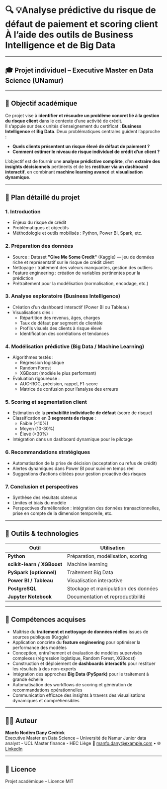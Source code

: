 # 🔍 💡Analyse prédictive du risque de défaut de paiement et scoring client À l’aide des outils de Business Intelligence et de Big Data

---

## 🎓 Projet individuel – Executive Master en Data Science (UNamur)

---

## 🎯 Objectif académique

Ce projet vise à **identifier et résoudre un problème concret lié à la gestion du risque client** dans le contexte d’une activité de crédit.  
Il s’appuie sur deux unités d’enseignement du certificat : **Business Intelligence** et **Big Data**. Deux problématiques centrales guident l’approche :

- **Quels clients présentent un risque élevé de défaut de paiement ?**  
- **Comment estimer le niveau de risque individuel de crédit d’un client ?**

L’objectif est de fournir une **analyse prédictive complète**, d’en **extraire des insights décisionnels** pertinents et de les **restituer via un dashboard interactif**, en combinant **machine learning avancé** et **visualisation dynamique**.

---

## 🧭 Plan détaillé du projet

### 1. Introduction
- Enjeux du risque de crédit  
- Problématiques et objectifs  
- Méthodologie et outils mobilisés : Python, Power BI, Spark, etc.

### 2. Préparation des données
- Source : Dataset **"Give Me Some Credit"** (Kaggle) — jeu de données riche et représentatif sur le risque de crédit client  
- Nettoyage : traitement des valeurs manquantes, gestion des outliers  
- Feature engineering : création de variables pertinentes pour la prédiction  
- Prétraitement pour la modélisation (normalisation, encodage, etc.)

### 3. Analyse exploratoire (Business Intelligence)
- Création d’un dashboard interactif (Power BI ou Tableau)  
- Visualisations clés :  
  - Répartition des revenus, âges, charges  
  - Taux de défaut par segment de clientèle  
  - Profils visuels des clients à risque élevé  
  - Identification des corrélations et tendances

### 4. Modélisation prédictive (Big Data / Machine Learning)
- Algorithmes testés :  
  - Régression logistique  
  - Random Forest  
  - XGBoost (modèle le plus performant)  
- Évaluation rigoureuse :  
  - AUC-ROC, précision, rappel, F1-score  
  - Matrice de confusion pour l’analyse des erreurs

### 5. Scoring et segmentation client
- Estimation de la **probabilité individuelle de défaut** (score de risque)  
- Classification en **3 segments de risque** :  
  - Faible (<10%)  
  - Moyen (10-30%)  
  - Élevé (>30%)  
- Intégration dans un dashboard dynamique pour le pilotage

### 6. Recommandations stratégiques
- Automatisation de la prise de décision (acceptation ou refus de crédit)  
- Alertes dynamiques dans Power BI pour suivi en temps réel  
- Suggestions d’actions ciblées pour gestion proactive des risques

### 7. Conclusion et perspectives
- Synthèse des résultats obtenus  
- Limites et biais du modèle  
- Perspectives d’amélioration : intégration des données transactionnelles, prise en compte de la dimension temporelle, etc.

---

## 🧰 Outils & technologies

| Outil              | Utilisation                         |
|--------------------|-----------------------------------|
| **Python**         | Préparation, modélisation, scoring |
| **scikit-learn / XGBoost** | Machine learning              |
| **PySpark (optionnel)** | Traitement Big Data              |
| **Power BI / Tableau** | Visualisation interactive         |
| **PostgreSQL**     | Stockage et manipulation des données |
| **Jupyter Notebook** | Documentation et reproductibilité |

---

## 💼 Compétences acquises

- Maîtrise du **traitement et nettoyage de données réelles** issues de sources publiques (Kaggle)  
- Application concrète du **feature engineering** pour optimiser la performance des modèles  
- Conception, entraînement et évaluation de modèles supervisés complexes (régression logistique, Random Forest, XGBoost)  
- Construction et déploiement de **dashboards interactifs** pour restituer les résultats à des non-experts  
- Intégration des approches **Big Data (PySpark)** pour le traitement à grande échelle  
- Automatisation des workflows de scoring et génération de recommandations opérationnelles  
- Communication efficace des insights à travers des visualisations dynamiques et compréhensibles

---

## 👨‍💻 Auteur

**Manfo Nodèm Dany Cedrick**  
Executive Master en Data Science – Université de Namur 
Junior data analyst - UCL
Master finance - HEC Liège
📧 manfo.dany@example.com • 🌐 [LinkedIn](https://www.linkedin.com/in/)

---

## 📝 Licence

Projet académique – Licence MIT 
